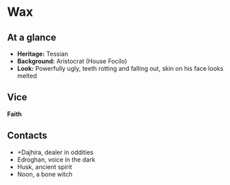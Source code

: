 # Wax

## At a glance
- **Heritage:** Tessian
- **Background:** Aristocrat (House Focilo)
- **Look:** Powerfully ugly, teeth rotting and falling out, skin on his face looks melted

## Vice
**Faith**

## Contacts
- +Dajhira, dealer in oddities
- Edroghan, voice in the dark
- Husk, ancient spirit
- Noon, a bone witch